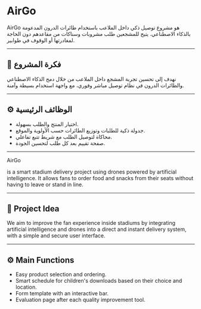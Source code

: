 # AirGo 

AirGo هو مشروع توصيل ذكي داخل الملاعب باستخدام طائرات الدرون المدعومة بالذكاء الاصطناعي. يتيح للمشجعين طلب مشروبات وسناكات من مقاعدهم دون الحاجة لمغادرتها أو الوقوف في طوابير.

---

## 🧠 فكرة المشروع

نهدف إلى تحسين تجربة المشجع داخل الملاعب من خلال دمج الذكاء الاصطناعي والطائرات الدرون في نظام توصيل مباشر وفوري، مع واجهة استخدام بسيطة وآمنة.

---

## ⚙️ الوظائف الرئيسية

- اختيار المنتج والطلب بسهولة.
- جدولة ذكية للطلبات وتوزيع الطائرات حسب الأولوية والموقع.
- محاكاة لتوصيل الطلب مع شريط تتبع تفاعلي.
- صفحة تقييم بعد كل طلب لتحسين الجودة.

---

AirGo 

is a smart stadium delivery project using drones powered by artificial intelligence. It allows fans to order food and snacks from their seats without having to leave or stand in line.

---

## 🧠 Project Idea

We aim to improve the fan experience inside stadiums by integrating artificial intelligence and drones into a direct and instant delivery system, with a simple and secure user interface.

---

## ⚙️ Main Functions

- Easy product selection and ordering.
- Smart schedule for children's downloads based on their choice and location.
- Form template with an interactive bar.
- Evaluation page after each quality improvement tool.

